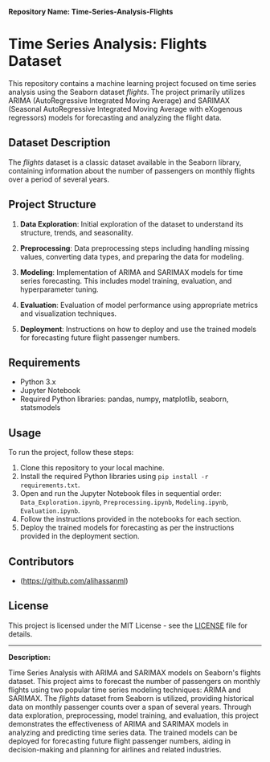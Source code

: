 **Repository Name: Time-Series-Analysis-Flights**


# Time Series Analysis: Flights Dataset

This repository contains a machine learning project focused on time series analysis using the Seaborn dataset *flights*. The project primarily utilizes ARIMA (AutoRegressive Integrated Moving Average) and SARIMAX (Seasonal AutoRegressive Integrated Moving Average with eXogenous regressors) models for forecasting and analyzing the flight data.

## Dataset Description

The *flights* dataset is a classic dataset available in the Seaborn library, containing information about the number of passengers on monthly flights over a period of several years.

## Project Structure

1. **Data Exploration**: Initial exploration of the dataset to understand its structure, trends, and seasonality.

2. **Preprocessing**: Data preprocessing steps including handling missing values, converting data types, and preparing the data for modeling.

3. **Modeling**: Implementation of ARIMA and SARIMAX models for time series forecasting. This includes model training, evaluation, and hyperparameter tuning.

4. **Evaluation**: Evaluation of model performance using appropriate metrics and visualization techniques.

5. **Deployment**: Instructions on how to deploy and use the trained models for forecasting future flight passenger numbers.

## Requirements

- Python 3.x
- Jupyter Notebook
- Required Python libraries: pandas, numpy, matplotlib, seaborn, statsmodels

## Usage

To run the project, follow these steps:

1. Clone this repository to your local machine.
2. Install the required Python libraries using `pip install -r requirements.txt`.
3. Open and run the Jupyter Notebook files in sequential order: `Data_Exploration.ipynb`, `Preprocessing.ipynb`, `Modeling.ipynb`, `Evaluation.ipynb`.
4. Follow the instructions provided in the notebooks for each section.
5. Deploy the trained models for forecasting as per the instructions provided in the deployment section.

## Contributors

- (https://github.com/alihassanml)

## License

This project is licensed under the MIT License - see the [LICENSE](LICENSE) file for details.

---

**Description:**

Time Series Analysis with ARIMA and SARIMAX models on Seaborn's flights dataset. This project aims to forecast the number of passengers on monthly flights using two popular time series modeling techniques: ARIMA and SARIMAX. The *flights* dataset from Seaborn is utilized, providing historical data on monthly passenger counts over a span of several years. Through data exploration, preprocessing, model training, and evaluation, this project demonstrates the effectiveness of ARIMA and SARIMAX models in analyzing and predicting time series data. The trained models can be deployed for forecasting future flight passenger numbers, aiding in decision-making and planning for airlines and related industries.
